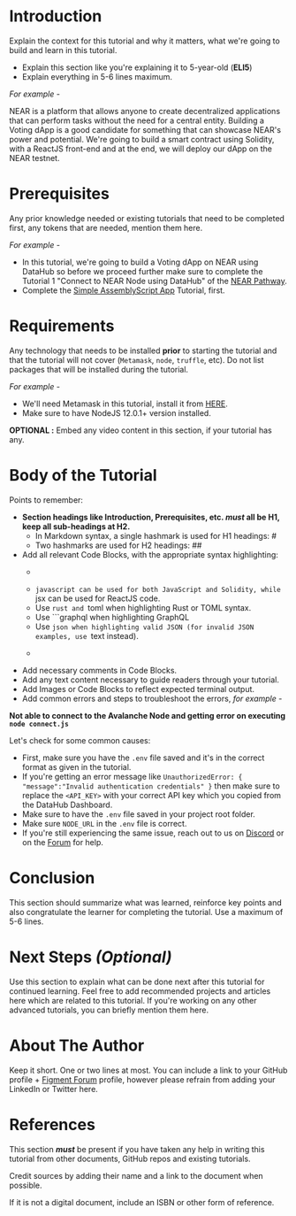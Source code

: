 # Introduction

Explain the context for this tutorial and why it matters, what we're going to build and learn in this tutorial.

- Explain this section like you're explaining it to 5-year-old (**ELI5**)
- Explain everything in 5-6 lines maximum.

*For example -*

NEAR is a platform that allows anyone to create decentralized applications that can perform tasks without the need for a central entity. Building a Voting dApp is a good candidate for something that can showcase NEAR's power and potential. We're going to build a smart contract using Solidity, with a ReactJS front-end and at the end, we will deploy our dApp on the NEAR testnet.

# **Prerequisites**

Any prior knowledge needed or existing tutorials that need to be completed first, any tokens that are needed, mention them here.

*For example -*

- In this tutorial, we're going to build a Voting dApp on NEAR using DataHub so before we proceed further make sure to complete the Tutorial 1 "Connect to NEAR Node using DataHub" of the [NEAR Pathway](notion://www.notion.so/network-documentation/near/tutorials/intro-pathway-write-and-deploy-your-first-near-smart-contract/1.-connecting-to-a-near-node-using-datahub.md).
- Complete the [Simple AssemblyScript App](notion://www.notion.so/network-documentation/near/tutorials/simple-webassembly-script.md) Tutorial, first.

# **Requirements**

Any technology that needs to be installed **prior** to starting the tutorial and that the tutorial will not cover (`Metamask`, `node`, `truffle`, etc). Do not list packages that will be installed during the tutorial.

*For example -*

- We'll need Metamask in this tutorial, install it from [HERE](https://metamask.io/).
- Make sure to have NodeJS 12.0.1+ version installed.

**OPTIONAL :** Embed any video content in this section, if your tutorial has any.

# Body of the Tutorial

Points to remember:

- **Section headings like Introduction, Prerequisites, etc. *must* all be H1, keep all sub-headings at H2.**
    - In Markdown syntax, a single hashmark is used for H1 headings: #
    - Two hashmarks are used for H2 headings: ##
- Add all relevant Code Blocks, with the appropriate syntax highlighting:
    - ```text must be used for terminal output, terminal commands and plaintext.
    - ```javascript can be used for both JavaScript and Solidity, while ```jsx can be used for ReactJS code.
    - Use ```rust and ```toml when highlighting Rust or TOML syntax.
    - Use ```graphql when highlighting GraphQL
    - Use ```json when highlighting valid JSON (for invalid JSON examples, use ```text instead).
    - ```bash should *only* be used for Code Blocks where you need to have # style comments. This must be done carefully because in many situations the # character will render as a heading. If this happens it will usually wreck the Table of Contents.
- Add necessary comments in Code Blocks.
- Add any text content necessary to guide readers through your tutorial.
- Add Images or Code Blocks to reflect expected terminal output.
- Add common errors and steps to troubleshoot the errors, *for example -*

**Not able to connect to the Avalanche Node and getting error on executing `node connect.js`**

Let's check for some common causes:

- First, make sure you have the `.env` file saved and it's in the correct format as given in the tutorial.
- If you're getting an error message like `UnauthorizedError: { "message":"Invalid authentication credentials" }` then make sure to replace the `<API_KEY>` with your correct API key which you copied from the DataHub Dashboard.
- Make sure to have the `.env` file saved in your project root folder.
- Make sure `NODE_URL` in the `.env` file is correct.
- If you're still experiencing the same issue, reach out to us on [Discord](https://discord.gg/fszyM7K) or on the [Forum](https://community.figemnt.io/) for help.

# **Conclusion**

This section should summarize what was learned, reinforce key points and also congratulate the learner for completing the tutorial. Use a maximum of 5-6 lines.

# Next Steps *(Optional)*

Use this section to explain what can be done next after this tutorial for continued learning.
Feel free to add recommended projects and articles here which are related to this tutorial. If you're working on any other advanced tutorials, you can briefly mention them here.

# About The **Author**

Keep it short. One or two lines at most. You can include a link to your GitHub profile + [Figment Forum](https://community.figment.io) profile, however please refrain from adding your LinkedIn or Twitter here.

# **References**

This section ***must*** be present if you have taken any help in writing this tutorial from other documents, GitHub repos and existing tutorials.

Credit sources by adding their name and a link to the document when possible. 

If it is not a digital document, include an ISBN or other form of reference.
